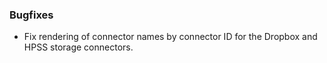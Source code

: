 ### Bugfixes

* Fix rendering of connector names by connector ID for the Dropbox and HPSS
  storage connectors.

